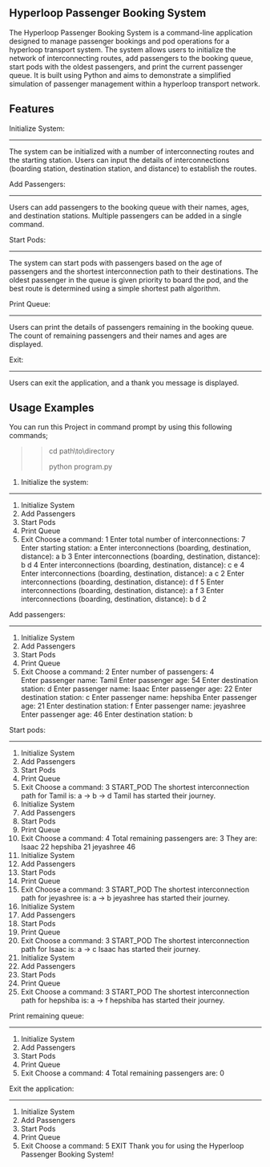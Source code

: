 Hyperloop Passenger Booking System
----------------------------------
The Hyperloop Passenger Booking System is a command-line application designed to manage passenger bookings 
and pod operations for a hyperloop transport system. The system allows users to initialize the network of 
interconnecting routes, add passengers to the booking queue, start pods with the oldest passengers, and print 
the current passenger queue. It is built using Python and aims to demonstrate a simplified simulation of 
passenger management within a hyperloop transport network.

Features
--------
Initialize System:
******************
The system can be initialized with a number of interconnecting routes and the starting station.
Users can input the details of interconnections (boarding station, destination station, and distance) 
to establish the routes.

Add Passengers:
***************
Users can add passengers to the booking queue with their names, ages, and destination stations.
Multiple passengers can be added in a single command.

Start Pods:
***********
The system can start pods with passengers based on the age of passengers and the shortest interconnection path 
to their destinations.
The oldest passenger in the queue is given priority to board the pod, and the best route is determined using 
a simple shortest path algorithm.

Print Queue:
************
Users can print the details of passengers remaining in the booking queue.
The count of remaining passengers and their names and ages are displayed.

Exit:
*****
Users can exit the application, and a thank you message is displayed.

Usage Examples
--------------
You can run this Project in command prompt by using this following commands;
>> cd path\to\directory
>> 
>> python program.py

1. Initialize the system:
*************************
1. Initialize System
2. Add Passengers
3. Start Pods
4. Print Queue
5. Exit
Choose a command: 1
Enter total number of interconnections: 7
Enter starting station: a
Enter interconnections (boarding, destination, distance): a b 3
Enter interconnections (boarding, destination, distance): b d 4
Enter interconnections (boarding, destination, distance): c e 4
Enter interconnections (boarding, destination, distance): a c 2
Enter interconnections (boarding, destination, distance): d f 5
Enter interconnections (boarding, destination, distance): a f 3
Enter interconnections (boarding, destination, distance): b d 2

Add passengers:
**************
1. Initialize System
2. Add Passengers
3. Start Pods
4. Print Queue
5. Exit
Choose a command: 2
Enter number of passengers: 4        
Enter passenger name: Tamil
Enter passenger age: 54
Enter destination station: d
Enter passenger name: Isaac 
Enter passenger age: 22
Enter destination station: c
Enter passenger name: hepshiba
Enter passenger age: 21
Enter destination station: f
Enter passenger name: jeyashree
Enter passenger age: 46
Enter destination station: b

Start pods:
**********
1. Initialize System
2. Add Passengers
3. Start Pods
4. Print Queue
5. Exit
Choose a command: 3
START_POD
The shortest interconnection path for Tamil is:
a -> b -> d
Tamil has started their journey.
1. Initialize System
2. Add Passengers
3. Start Pods
4. Print Queue
5. Exit
Choose a command: 4
Total remaining passengers are: 3
They are:
Isaac 22
hepshiba 21
jeyashree 46
1. Initialize System
2. Add Passengers
3. Start Pods
4. Print Queue
5. Exit
Choose a command: 3
START_POD
The shortest interconnection path for jeyashree is:
a -> b
jeyashree has started their journey.
1. Initialize System
2. Add Passengers
3. Start Pods
4. Print Queue
5. Exit
Choose a command: 3
START_POD
The shortest interconnection path for Isaac is:
a -> c
Isaac has started their journey.
1. Initialize System
2. Add Passengers
3. Start Pods
4. Print Queue
5. Exit
Choose a command: 3
START_POD
The shortest interconnection path for hepshiba is:
a -> f
hepshiba has started their journey.

Print remaining queue:
*********************
1. Initialize System
2. Add Passengers
3. Start Pods
4. Print Queue
5. Exit
Choose a command: 4
Total remaining passengers are: 0

Exit the application:
********************
1. Initialize System
2. Add Passengers
3. Start Pods
4. Print Queue
5. Exit
Choose a command: 5
EXIT
Thank you for using the Hyperloop Passenger Booking System!

